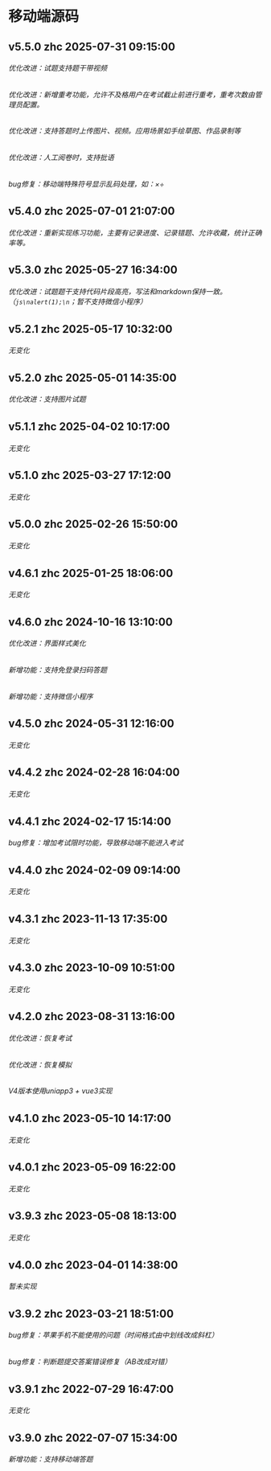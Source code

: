 # 移动端源码
## v5.5.0 zhc 2025-07-31 09:15:00
###### 优化改进：试题支持题干带视频
###### 优化改进：新增重考功能，允许不及格用户在考试截止前进行重考，重考次数由管理员配置。
###### 优化改进：支持答题时上传图片、视频。应用场景如手绘草图、作品录制等 
###### 优化改进：人工阅卷时，支持批语 
###### bug修复：移动端特殊符号显示乱码处理，如：×÷ 

## v5.4.0 zhc 2025-07-01 21:07:00
###### 优化改进：重新实现练习功能，主要有记录进度、记录错题、允许收藏，统计正确率等。 

## v5.3.0 zhc 2025-05-27 16:34:00
###### 优化改进：试题题干支持代码片段高亮，写法和markdown保持一致。（```js\nalert(1);\n```；暂不支持微信小程序） 

## v5.2.1 zhc 2025-05-17 10:32:00
###### 无变化

## v5.2.0 zhc 2025-05-01 14:35:00
###### 优化改进：支持图片试题 

## v5.1.1 zhc 2025-04-02 10:17:00
###### 无变化

## v5.1.0 zhc 2025-03-27 17:12:00
###### 无变化

## v5.0.0 zhc 2025-02-26 15:50:00
###### 无变化

## v4.6.1 zhc 2025-01-25 18:06:00
###### 无变化

## v4.6.0 zhc 2024-10-16 13:10:00
###### 优化改进：界面样式美化
###### 新增功能：支持免登录扫码答题
###### 新增功能：支持微信小程序

## v4.5.0 zhc 2024-05-31 12:16:00
###### 无变化

## v4.4.2 zhc 2024-02-28 16:04:00
###### 无变化

## v4.4.1 zhc 2024-02-17 15:14:00
###### bug修复：增加考试限时功能，导致移动端不能进入考试

## v4.4.0 zhc 2024-02-09 09:14:00
###### 无变化

## v4.3.1 zhc 2023-11-13 17:35:00
###### 无变化

## v4.3.0 zhc 2023-10-09 10:51:00
###### 无变化

## v4.2.0 zhc 2023-08-31 13:16:00
###### 优化改进：恢复考试
###### 优化改进：恢复模拟
###### V4版本使用uniapp3 + vue3实现

## v4.1.0 zhc 2023-05-10 14:17:00
###### 无变化

## v4.0.1 zhc 2023-05-09 16:22:00
###### 无变化

## v3.9.3 zhc 2023-05-08 18:13:00
###### 无变化

## v4.0.0 zhc 2023-04-01 14:38:00
###### 暂未实现

## v3.9.2 zhc 2023-03-21 18:51:00
###### bug修复：苹果手机不能使用的问题（时间格式由中划线改成斜杠）
###### bug修复：判断题提交答案错误修复（AB改成对错）

## v3.9.1 zhc 2022-07-29 16:47:00
###### 无变化

## v3.9.0 zhc 2022-07-07 15:34:00
###### 新增功能：支持移动端答题